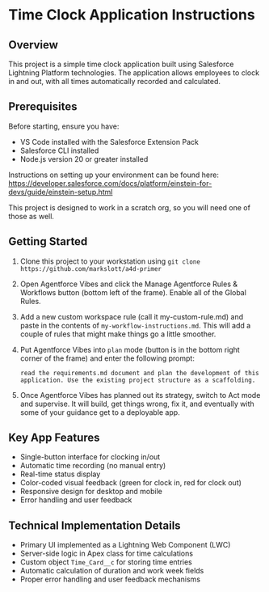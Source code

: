 # Time Clock Application Instructions

## Overview

This project is a simple time clock application built using Salesforce Lightning Platform technologies. The application allows employees to clock in and out, with all times automatically recorded and calculated.

## Prerequisites

Before starting, ensure you have:

- VS Code installed with the Salesforce Extension Pack
- Salesforce CLI installed
- Node.js version 20 or greater installed

Instructions on setting up your environment can be found here: <https://developer.salesforce.com/docs/platform/einstein-for-devs/guide/einstein-setup.html>

This project is designed to work in a scratch org, so you will need one of those as well.

## Getting Started

1. Clone this project to your workstation using `git clone https://github.com/markslott/a4d-primer`
2. Open Agentforce Vibes and click the Manage Agentforce Rules & Workflows button (bottom left of the frame). Enable all of the Global Rules.
3. Add a new custom workspace rule (call it my-custom-rule.md) and paste in the contents of `my-workflow-instructions.md`. This will add a couple of rules that might make things go a little smoother.
4. Put Agentforce Vibes into `plan` mode (button is in the bottom right corner of the frame) and enter the following prompt:

   ```text
   read the requirements.md document and plan the development of this application. Use the existing project structure as a scaffolding.
   ```

5. Once Agentforce Vibes has planned out its strategy, switch to Act mode and supervise. It will build, get things wrong, fix it, and eventually with some of your guidance get to a deployable app.

## Key App Features

- Single-button interface for clocking in/out
- Automatic time recording (no manual entry)
- Real-time status display
- Color-coded visual feedback (green for clock in, red for clock out)
- Responsive design for desktop and mobile
- Error handling and user feedback

## Technical Implementation Details

- Primary UI implemented as a Lightning Web Component (LWC)
- Server-side logic in Apex class for time calculations
- Custom object `Time_Card__c` for storing time entries
- Automatic calculation of duration and work week fields
- Proper error handling and user feedback mechanisms
